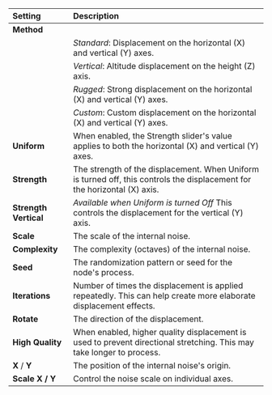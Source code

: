 | Setting               | Description                                                                                                               |
| :-------------------- | :------------------------------------------------------------------------------------------------------------------------ |
| **Method**            |
|                       | *Standard*: Displacement on the horizontal (X) and vertical (Y) axes.                                                    |
|                       | *Vertical*: Altitude displacement on the height (Z) axis.                                                                |
|                       | *Rugged*: Strong displacement on the horizontal (X) and vertical (Y) axes.                                               |
|                       | *Custom*: Custom displacement on the horizontal (X) and vertical (Y) axes.                                               |
| **Uniform**           | When enabled, the Strength slider's value applies to both the horizontal (X) and vertical (Y) axes.                       |
| **Strength**          | The strength of the displacement. When Uniform is turned off, this controls the displacement for the horizontal (X) axis. |
| **Strength Vertical** | *Available when Uniform is turned Off*  This controls the displacement for the vertical (Y) axis.                         |
| **Scale**             | The scale of the internal noise.                                                                                          |
| **Complexity**        | The complexity (octaves) of the internal noise.                                                                           |
| **Seed**              | The randomization pattern or seed for the node's process.                                                                 |
| **Iterations**        | Number of times the displacement is applied repeatedly. This can help create more elaborate displacement effects.         |
| **Rotate**            | The direction of the displacement.                                                                                        |
| **High Quality**      | When enabled, higher quality displacement is used to prevent directional stretching. This may take longer to process.     |
| **X** / **Y**         | The position of the internal noise's origin.                                                                              |
| **Scale X / Y**       | Control the noise scale on individual axes. |